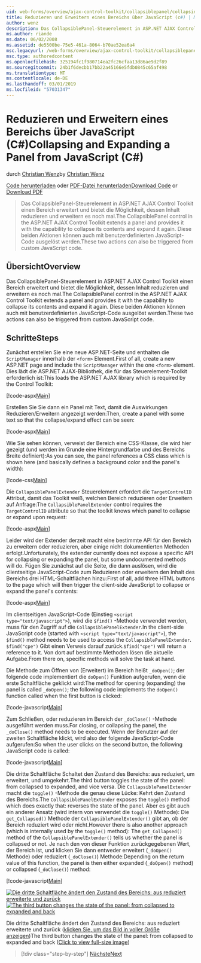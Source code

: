 ```yaml
---
uid: web-forms/overview/ajax-control-toolkit/collapsiblepanel/collapsing-and-expanding-a-panel-from-javascript-cs
title: Reduzieren und Erweitern eines Bereichs über JavaScript (c#) | Microsoft-Dokumentation
author: wenz
description: Das CollapsiblePanel-Steuerelement in ASP.NET AJAX Control Toolkit einen Bereich erweitert und bietet die Möglichkeit, seinen Inhalt zu reduzieren und erweitern ihn ein...
ms.author: riande
ms.date: 06/02/2008
ms.assetid: de5500be-75e5-461a-8064-b70ae52ea6a4
msc.legacyurl: /web-forms/overview/ajax-control-toolkit/collapsiblepanel/collapsing-and-expanding-a-panel-from-javascript-cs
msc.type: authoredcontent
ms.openlocfilehash: 325194fc1f980714ea2fc26cfaa13d86ae9d2f89
ms.sourcegitcommit: 24b1f6decbb17bb22a45166e5fdb0845c65af498
ms.translationtype: MT
ms.contentlocale: de-DE
ms.lasthandoff: 03/01/2019
ms.locfileid: "57031347"
---
```

<a name="collapsing-and-expanding-a-panel-from-javascript-c"></a><span data-ttu-id="679d3-103">Reduzieren und Erweitern eines Bereichs über JavaScript (C#)</span><span class="sxs-lookup"><span data-stu-id="679d3-103">Collapsing and Expanding a Panel from JavaScript (C#)</span></span>
====================
<span data-ttu-id="679d3-104">durch [Christian Wenz](https://github.com/wenz)</span><span class="sxs-lookup"><span data-stu-id="679d3-104">by [Christian Wenz](https://github.com/wenz)</span></span>

<span data-ttu-id="679d3-105">[Code herunterladen](http://download.microsoft.com/download/8/a/a/8aab3c3e-de6f-463f-805c-5fda567eef6e/CollapsiblePanel1.cs.zip) oder [PDF-Datei herunterladen](http://download.microsoft.com/download/b/6/a/b6ae89ee-df69-4c87-9bfb-ad1eb2b23373/collapsiblepanel1CS.pdf)</span><span class="sxs-lookup"><span data-stu-id="679d3-105">[Download Code](http://download.microsoft.com/download/8/a/a/8aab3c3e-de6f-463f-805c-5fda567eef6e/CollapsiblePanel1.cs.zip) or [Download PDF](http://download.microsoft.com/download/b/6/a/b6ae89ee-df69-4c87-9bfb-ad1eb2b23373/collapsiblepanel1CS.pdf)</span></span>

> <span data-ttu-id="679d3-106">Das CollapsiblePanel-Steuerelement in ASP.NET AJAX Control Toolkit einen Bereich erweitert und bietet die Möglichkeit, dessen Inhalt reduzieren und erweitern es noch mal.</span><span class="sxs-lookup"><span data-stu-id="679d3-106">The CollapsiblePanel control in the ASP.NET AJAX Control Toolkit extends a panel and provides it with the capability to collapse its contents and expand it again.</span></span> <span data-ttu-id="679d3-107">Diese beiden Aktionen können auch mit benutzerdefinierten JavaScript-Code ausgelöst werden.</span><span class="sxs-lookup"><span data-stu-id="679d3-107">These two actions can also be triggered from custom JavaScript code.</span></span>


## <a name="overview"></a><span data-ttu-id="679d3-108">Übersicht</span><span class="sxs-lookup"><span data-stu-id="679d3-108">Overview</span></span>

<span data-ttu-id="679d3-109">Das CollapsiblePanel-Steuerelement in ASP.NET AJAX Control Toolkit einen Bereich erweitert und bietet die Möglichkeit, dessen Inhalt reduzieren und erweitern es noch mal.</span><span class="sxs-lookup"><span data-stu-id="679d3-109">The CollapsiblePanel control in the ASP.NET AJAX Control Toolkit extends a panel and provides it with the capability to collapse its contents and expand it again.</span></span> <span data-ttu-id="679d3-110">Diese beiden Aktionen können auch mit benutzerdefinierten JavaScript-Code ausgelöst werden.</span><span class="sxs-lookup"><span data-stu-id="679d3-110">These two actions can also be triggered from custom JavaScript code.</span></span>

## <a name="steps"></a><span data-ttu-id="679d3-111">Schritte</span><span class="sxs-lookup"><span data-stu-id="679d3-111">Steps</span></span>

<span data-ttu-id="679d3-112">Zunächst erstellen Sie eine neue ASP.NET-Seite und enthalten die `ScriptManager` innerhalb der `<form>` Element.</span><span class="sxs-lookup"><span data-stu-id="679d3-112">First of all, create a new ASP.NET page and include the `ScriptManager` within the one `<form>` element.</span></span> <span data-ttu-id="679d3-113">Dies lädt die ASP.NET AJAX-Bibliothek, die für das Steuerelement-Toolkit erforderlich ist:</span><span class="sxs-lookup"><span data-stu-id="679d3-113">This loads the ASP.NET AJAX library which is required by the Control Toolkit:</span></span>

[!code-aspx[Main](collapsing-and-expanding-a-panel-from-javascript-cs/samples/sample1.aspx)]

<span data-ttu-id="679d3-114">Erstellen Sie Sie dann ein Panel mit Text, damit die Auswirkungen Reduzieren/Erweitern angezeigt werden:</span><span class="sxs-lookup"><span data-stu-id="679d3-114">Then, create a panel with some text so that the collapse/expand effect can be seen:</span></span>

[!code-aspx[Main](collapsing-and-expanding-a-panel-from-javascript-cs/samples/sample2.aspx)]

<span data-ttu-id="679d3-115">Wie Sie sehen können, verweist der Bereich eine CSS-Klasse, die wird hier gezeigt (und werden im Grunde eine Hintergrundfarbe und des Bereichs Breite definiert):</span><span class="sxs-lookup"><span data-stu-id="679d3-115">As you can see, the panel references a CSS class which is shown here (and basically defines a background color and the panel's width):</span></span>

[!code-css[Main](collapsing-and-expanding-a-panel-from-javascript-cs/samples/sample3.css)]

<span data-ttu-id="679d3-116">Die `CollapsiblePanelExtender` Steuerelement erfordert die `TargetControlID` Attribut, damit das Toolkit weiß, welchen Bereich reduzieren oder Erweitern auf Anfrage:</span><span class="sxs-lookup"><span data-stu-id="679d3-116">The `CollapsiblePanelExtender` control requires the `TargetControlID` attribute so that the toolkit knows which panel to collapse or expand upon request:</span></span>

[!code-aspx[Main](collapsing-and-expanding-a-panel-from-javascript-cs/samples/sample4.aspx)]

<span data-ttu-id="679d3-117">Leider wird der Extender derzeit macht eine bestimmte API für den Bereich zu erweitern oder reduzieren, aber einige nicht dokumentierten Methoden erfolgt.</span><span class="sxs-lookup"><span data-stu-id="679d3-117">Unfortunately, the extender currently does not expose a specific API for collapsing or expanding the panel, but some undocumented methods will do.</span></span> <span data-ttu-id="679d3-118">Fügen Sie zunächst auf die Seite, die dann auslösen, wird die clientseitige JavaScript-Code zum Reduzieren oder erweitern den Inhalt des Bereichs drei HTML-Schaltflächen hinzu:</span><span class="sxs-lookup"><span data-stu-id="679d3-118">First of all, add three HTML buttons to the page which will then trigger the client-side JavaScript to collapse or expand the panel's contents:</span></span>

[!code-aspx[Main](collapsing-and-expanding-a-panel-from-javascript-cs/samples/sample5.aspx)]

<span data-ttu-id="679d3-119">Im clientseitigen JavaScript-Code (Einstieg `<script type="text/javascript">`), wird die `$find()` -Methode verwendet werden, muss für den Zugriff auf die `CollapsiblePanelExtender`.</span><span class="sxs-lookup"><span data-stu-id="679d3-119">In the client-side JavaScript code (started with `<script type="text/javascript">`), the `$find()` method needs to be used to access the `CollapsiblePanelExtender`.</span></span> <span data-ttu-id="679d3-120">`$find("cpe")` Gibt einen Verweis darauf zurück.</span><span class="sxs-lookup"><span data-stu-id="679d3-120">`$find("cpe")` will return a reference to it.</span></span> <span data-ttu-id="679d3-121">Von dort auf bestimmte Methoden lösen die aktuelle Aufgabe.</span><span class="sxs-lookup"><span data-stu-id="679d3-121">From there on, specific methods will solve the task at hand.</span></span>

<span data-ttu-id="679d3-122">Die Methode zum Öffnen von (Erweitert) im Bereich heißt `_doOpen()`; der folgende code implementiert die `doOpen()` Funktion aufgerufen, wenn die erste Schaltfläche geklickt wird:</span><span class="sxs-lookup"><span data-stu-id="679d3-122">The method for opening (expanding) the panel is called `_doOpen()`; the following code implements the `doOpen()` function called when the first button is clicked:</span></span>

[!code-javascript[Main](collapsing-and-expanding-a-panel-from-javascript-cs/samples/sample6.js)]

<span data-ttu-id="679d3-123">Zum Schließen, oder reduzieren im Bereich der `_doClose()` -Methode ausgeführt werden muss.</span><span class="sxs-lookup"><span data-stu-id="679d3-123">For closing, or collapsing the panel, the `_doClose()` method needs to be executed.</span></span> <span data-ttu-id="679d3-124">Wenn der Benutzer auf der zweiten Schaltfläche klickt, wird also der folgende JavaScript-Code aufgerufen:</span><span class="sxs-lookup"><span data-stu-id="679d3-124">So when the user clicks on the second button, the following JavaScript code is called:</span></span>

[!code-javascript[Main](collapsing-and-expanding-a-panel-from-javascript-cs/samples/sample7.js)]

<span data-ttu-id="679d3-125">Die dritte Schaltfläche Schaltet den Zustand des Bereichs: aus reduziert, um erweitert, und umgekehrt.</span><span class="sxs-lookup"><span data-stu-id="679d3-125">The third button toggles the state of the panel: from collapsed to expanded, and vice versa.</span></span> <span data-ttu-id="679d3-126">Die `CollapsiblePanelExtender` macht die `toggle()` -Methode die genau diese Lücke: Kehrt den Zustand des Bereichs.</span><span class="sxs-lookup"><span data-stu-id="679d3-126">The `CollapsiblePanelExtender` exposes the `toggle()` method which does exactly that: reverses the state of the panel.</span></span> <span data-ttu-id="679d3-127">Aber es gibt auch ein anderer Ansatz (wird intern von verwendet die `toggle()` Methode): Die `get_Collapsed()` Methode der `CollapsiblePanelExtender()` gibt an, ob der Bereich reduziert wird oder nicht.</span><span class="sxs-lookup"><span data-stu-id="679d3-127">However there is also another approach (which is internally used by the `toggle()` method): The `get_Collapsed()` method of the `CollapsiblePanelExtender()` tells us whether the panel is collapsed or not.</span></span> <span data-ttu-id="679d3-128">Je nach den von dieser Funktion zurückgegebenen Wert, der Bereich ist, und klicken Sie dann entweder erweitert (`_doOpen()` Methode) oder reduziert (`_doClose()`) Methode:</span><span class="sxs-lookup"><span data-stu-id="679d3-128">Depending on the return value of this function, the panel is then either expanded (`_doOpen()` method) or collapsed (`_doClose()`) method:</span></span>

[!code-javascript[Main](collapsing-and-expanding-a-panel-from-javascript-cs/samples/sample8.js)]


<span data-ttu-id="679d3-129">[![Die dritte Schaltfläche ändert den Zustand des Bereichs: aus reduziert erweiterte und zurück](collapsing-and-expanding-a-panel-from-javascript-cs/_static/image2.png)](collapsing-and-expanding-a-panel-from-javascript-cs/_static/image1.png)</span><span class="sxs-lookup"><span data-stu-id="679d3-129">[![The third button changes the state of the panel: from collapsed to expanded and back](collapsing-and-expanding-a-panel-from-javascript-cs/_static/image2.png)](collapsing-and-expanding-a-panel-from-javascript-cs/_static/image1.png)</span></span>

<span data-ttu-id="679d3-130">Die dritte Schaltfläche ändert den Zustand des Bereichs: aus reduziert erweiterte und zurück ([klicken Sie, um das Bild in voller Größe anzeigen](collapsing-and-expanding-a-panel-from-javascript-cs/_static/image3.png))</span><span class="sxs-lookup"><span data-stu-id="679d3-130">The third button changes the state of the panel: from collapsed to expanded and back ([Click to view full-size image](collapsing-and-expanding-a-panel-from-javascript-cs/_static/image3.png))</span></span>

> [!div class="step-by-step"]
> [<span data-ttu-id="679d3-131">Nächste</span><span class="sxs-lookup"><span data-stu-id="679d3-131">Next</span></span>](collapsing-and-expanding-a-panel-from-javascript-vb.md)
